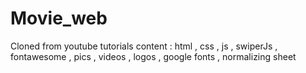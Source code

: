 # Movie_web


Cloned from youtube tutorials 
content : html , css , js , swiperJs , fontawesome , pics , videos , logos , google fonts , normalizing sheet
